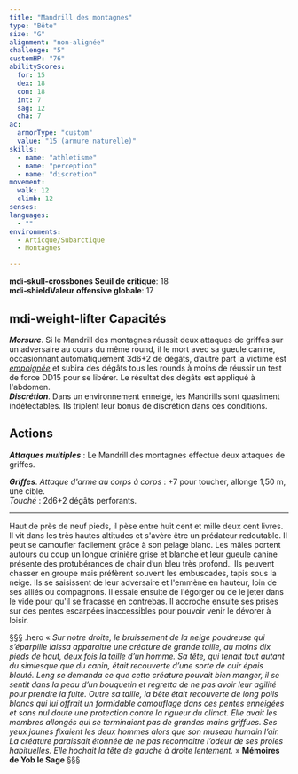 ```yaml
---
title: "Mandrill des montagnes"
type: "Bête"
size: "G"
alignment: "non-alignée"
challenge: "5"
customHP: "76"
abilityScores:
  for: 15
  dex: 18
  con: 18
  int: 7
  sag: 12
  cha: 7
ac:
  armorType: "custom"
  value: "15 (armure naturelle)"
skills:
  - name: "athletisme"
  - name: "perception"
  - name: "discretion"
movement:
  walk: 12
  climb: 12
senses:
languages:
  - ""
environments:
  - Articque/Subarctique
  - Montagnes

---
```

**<v-icon>mdi-skull-crossbones</v-icon> Seuil de critique**: 18            
**<v-icon>mdi-shield</v-icon>Valeur offensive globale**: 17     
## <v-icon>mdi-weight-lifter</v-icon> Capacités
_**Morsure**_. Si le Mandrill des montagnes réussit deux attaques de griffes sur un adversaire au cours du même round, il le mort avec sa gueule canine, occasionnant automatiquement 3d6+2 de dégâts, d’autre part la victime est [_empoignée_](/gerer-la-sante-du-personnage/#empoigne) et subira des dégâts tous les rounds à moins de réussir un test de force DD15 pour se libérer. Le résultat des dégâts est appliqué à l'abdomen.  
_**Discrétion**_. Dans un environnement enneigé, les Mandrills sont quasiment indétectables. Ils triplent leur bonus de discrétion dans ces conditions.  


## Actions
_**Attaques multiples**_ : Le Mandrill des montagnes effectue deux attaques de griffes.

_**Griffes**_. _Attaque d'arme au corps à corps_ : +7 pour toucher, allonge 1,50 m, une cible.  
_Touché_ : 2d6+2 dégâts perforants.

---

 Haut de près de neuf pieds, il pèse entre huit cent et mille deux cent livres. Il vit dans les très hautes altitudes et s'avère être un prédateur redoutable. Il peut se camoufler facilement grâce à son pelage blanc. Les mâles portent autours du coup un longue crinière grise et blanche et leur gueule canine présente des protubérances de chair d’un bleu très profond.. Ils peuvent chasser en groupe mais préfèrent souvent les embuscades, tapis sous la neige. Ils se saisissent de leur adversaire et l'emmène en hauteur, loin de ses alliés ou compagnons. Il essaie ensuite de l'égorger ou de le jeter dans le vide pour qu'il se fracasse en contrebas. Il accroche ensuite ses prises sur des pentes escarpées inaccessibles pour pouvoir venir le dévorer à loisir.

§§§ .hero
« *Sur notre droite, le bruissement de la neige poudreuse qui s’éparpille laissa apparaitre une créature de grande taille, au moins dix pieds de haut, deux fois la taille d’un homme. Sa tête, qui tenait tout autant du simiesque que du canin, était recouverte d’une sorte de cuir épais bleuté. Leng se demanda ce que cette créature pouvait bien manger, il se sentit dans la peau d’un bouquetin et regretta de ne pas avoir leur agilité pour prendre la fuite. Outre sa taille, la bête était recouverte de long poils blancs qui lui offrait un formidable camouflage dans ces pentes enneigées et sans nul doute une protection contre la rigueur du climat. Elle avait les membres allongés qui se terminaient pas de grandes mains griffues. Ses yeux jaunes fixaient les deux hommes alors que son museau humain l’air. La créature paraissait étonnée de ne pas reconnaitre l’odeur de ses proies habituelles. Elle hochait la tête de gauche à droite lentement.* »
**Mémoires de Yob le Sage**
§§§

